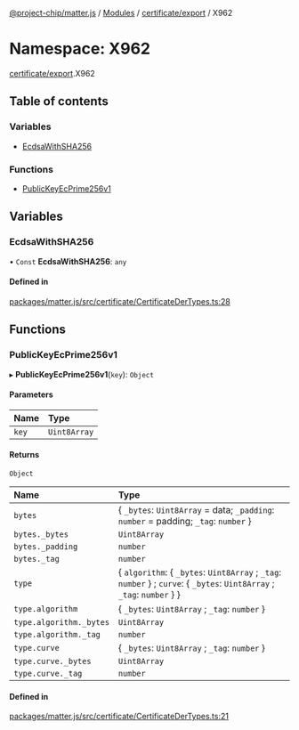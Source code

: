 [@project-chip/matter.js](../README.md) / [Modules](../modules.md) / [certificate/export](certificate_export.md) / X962

# Namespace: X962

[certificate/export](certificate_export.md).X962

## Table of contents

### Variables

- [EcdsaWithSHA256](certificate_export.X962.md#ecdsawithsha256)

### Functions

- [PublicKeyEcPrime256v1](certificate_export.X962.md#publickeyecprime256v1)

## Variables

### EcdsaWithSHA256

• `Const` **EcdsaWithSHA256**: `any`

#### Defined in

[packages/matter.js/src/certificate/CertificateDerTypes.ts:28](https://github.com/project-chip/matter.js/blob/558e12c94a201592c28c7bc0743705360b3e5ca6/packages/matter.js/src/certificate/CertificateDerTypes.ts#L28)

## Functions

### PublicKeyEcPrime256v1

▸ **PublicKeyEcPrime256v1**(`key`): `Object`

#### Parameters

| Name | Type |
| :------ | :------ |
| `key` | `Uint8Array` |

#### Returns

`Object`

| Name | Type |
| :------ | :------ |
| `bytes` | \{ `_bytes`: `Uint8Array` = data; `_padding`: `number` = padding; `_tag`: `number`  } |
| `bytes._bytes` | `Uint8Array` |
| `bytes._padding` | `number` |
| `bytes._tag` | `number` |
| `type` | \{ `algorithm`: \{ `_bytes`: `Uint8Array` ; `_tag`: `number`  } ; `curve`: \{ `_bytes`: `Uint8Array` ; `_tag`: `number`  }  } |
| `type.algorithm` | \{ `_bytes`: `Uint8Array` ; `_tag`: `number`  } |
| `type.algorithm._bytes` | `Uint8Array` |
| `type.algorithm._tag` | `number` |
| `type.curve` | \{ `_bytes`: `Uint8Array` ; `_tag`: `number`  } |
| `type.curve._bytes` | `Uint8Array` |
| `type.curve._tag` | `number` |

#### Defined in

[packages/matter.js/src/certificate/CertificateDerTypes.ts:21](https://github.com/project-chip/matter.js/blob/558e12c94a201592c28c7bc0743705360b3e5ca6/packages/matter.js/src/certificate/CertificateDerTypes.ts#L21)
